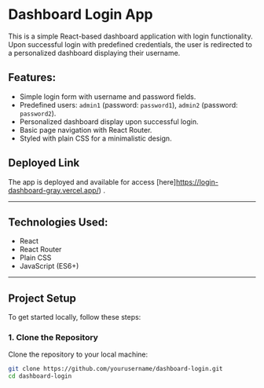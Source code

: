 # Dashboard Login App

This is a simple React-based dashboard application with login functionality. Upon successful login with predefined credentials, the user is redirected to a personalized dashboard displaying their username.

## Features:
- Simple login form with username and password fields.
- Predefined users: `admin1` (password: `password1`), `admin2` (password: `password2`).
- Personalized dashboard display upon successful login.
- Basic page navigation with React Router.
- Styled with plain CSS for a minimalistic design.

## Deployed Link

The app is deployed and available for access [here]https://login-dashboard-gray.vercel.app/) .

---

## Technologies Used:

- React
- React Router
- Plain CSS
- JavaScript (ES6+)

---

## Project Setup

To get started locally, follow these steps:

### 1. **Clone the Repository**

Clone the repository to your local machine:

```bash
git clone https://github.com/yourusername/dashboard-login.git
cd dashboard-login

